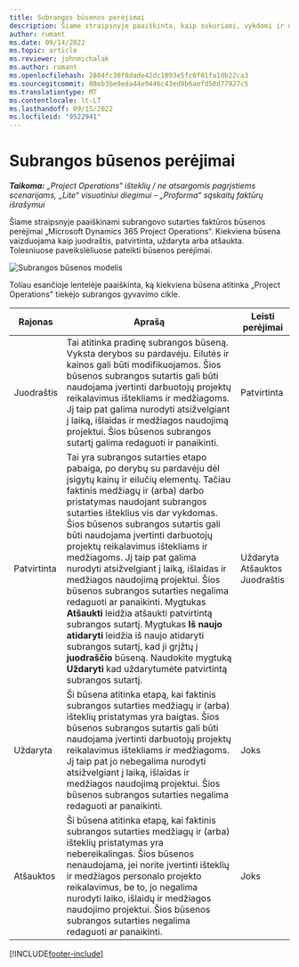 ```yaml
---
title: Subrangos būsenos perėjimai
description: Šiame straipsnyje paaiškinta, kaip sukuriami, vykdomi ir uždaromi būsenos perėjimai naudojant „Microsoft Dynamics 365 Project Operations".
author: rumant
ms.date: 09/14/2022
ms.topic: article
ms.reviewer: johnmichalak
ms.author: rumant
ms.openlocfilehash: 2804fc30f8dade42dc1093e5fc0f01fa1db22ca3
ms.sourcegitcommit: 08eb3be9eda44e9446c43ed9b6aefd58d77927c5
ms.translationtype: MT
ms.contentlocale: lt-LT
ms.lasthandoff: 09/15/2022
ms.locfileid: "9522941"
---
```

# <a name="state-transitions-on-a-subcontract"></a>Subrangos būsenos perėjimai 

_**Taikoma:** „Project Operations“ išteklių / ne atsargomis pagrįstiems scenarijams, „Lite“ visuotiniui diegimui – „Proforma“ sąskaitų faktūrų išrašymui_

Šiame straipsnyje paaiškinami subrangovo sutarties faktūros būsenos perėjimai „Microsoft Dynamics 365 Project Operations“. Kiekviena būsena vaizduojama kaip juodraštis, patvirtinta, uždaryta arba atšaukta. Tolesniuose paveikslėliuose pateikti būsenos perėjimai.

![Subrangos būsenos modelis](../media/SubconStates.png)  

Toliau esančioje lentelėje paaiškinta, ką kiekviena būsena atitinka „Project Operations" tiekėjo subrangos gyvavimo cikle.

| Rajonas | Aprašą | Leisti perėjimai |
| --- | --- | --- |
| Juodraštis | Tai atitinka pradinę subrangos būseną. Vyksta derybos su pardavėju. Eilutės ir kainos gali būti modifikuojamos. Šios būsenos subrangos sutartis gali būti naudojama įvertinti darbuotojų projektų reikalavimus ištekliams ir medžiagoms. Jį taip pat galima nurodyti atsižvelgiant į laiką, išlaidas ir medžiagos naudojimą projektui. Šios būsenos subrangos sutartį galima redaguoti ir panaikinti. | Patvirtinta |
| Patvirtinta | Tai yra subrangos sutarties etapo pabaiga, po derybų su pardavėju dėl įsigytų kainų ir eilučių elementų. Tačiau faktinis medžiagų ir (arba) darbo pristatymas naudojant subrangos sutarties išteklius vis dar vykdomas. Šios būsenos subrangos sutartis gali būti naudojama įvertinti darbuotojų projektų reikalavimus ištekliams ir medžiagoms. Jį taip pat galima nurodyti atsižvelgiant į laiką, išlaidas ir medžiagos naudojimą projektui. Šios būsenos subrangos sutarties negalima redaguoti ar panaikinti. Mygtukas **Atšaukti** leidžia atšaukti patvirtintą subrangos sutartį. Mygtukas **Iš naujo atidaryti** leidžia iš naujo atidaryti subrangos sutartį, kad ji grįžtų į **juodraščio** būseną. Naudokite mygtuką **Uždaryti** kad uždarytumėte patvirtintą subrangos sutartį. | Uždaryta <br> Atšauktos <br> Juodraštis |
| Uždaryta | Ši būsena atitinka etapą, kai faktinis subrangos sutarties medžiagų ir (arba) išteklių pristatymas yra baigtas. Šios būsenos subrangos sutartis gali būti naudojama įvertinti darbuotojų projektų reikalavimus ištekliams ir medžiagoms. Jį taip pat jo nebegalima nurodyti atsižvelgiant į laiką, išlaidas ir medžiagos naudojimą projektui. Šios būsenos subrangos sutarties negalima redaguoti ar panaikinti. | Joks |
| Atšauktos | Ši būsena atitinka etapą, kai faktinis subrangos sutarties medžiagų ir (arba) išteklių pristatymas yra nebereikalingas. Šios būsenos nenaudojama, jei norite įvertinti išteklių ir medžiagos personalo projekto reikalavimus, be to, jo negalima nurodyti laiko, išlaidų ir medžiagos naudojimo projektui. Šios būsenos subrangos sutarties negalima redaguoti ar panaikinti. | Joks |


[!INCLUDE[footer-include](../../includes/footer-banner.md)]
